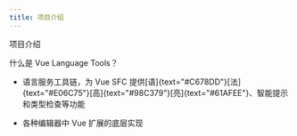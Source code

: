 ```yaml
---
title: 项目介绍
---
```


<level-title level="1">项目介绍</level-title>

什么是 Vue Language Tools？

<v-clicks>

- 语言服务工具链，为 Vue SFC 提供[语]{text="#C678DD"}[法]{text="#E06C75"}[高]{text="#98C379"}[亮]{text="#61AFEE"}、<span underline="~ blue-200/50 offset-3" text="blue-200/50">智能提示</span><span class="i-solar:cursor-bold" position="absolute" translate="y-4 x--2"></span>和<span underline="~ wavy #EF534F offset-2">类型检查</span>等功能

- 各种编辑器中 Vue 扩展的底层实现

</v-clicks>

<ul v-click flex="~ gap-12 justify-center items-end" m="t-8">
  <mirror-icon>
    <div class="i-logos:sublimetext-icon" size="24"></div>
  </mirror-icon>
  <mirror-icon>
    <div class="i-devicon:neovim" size="28"></div>
  </mirror-icon>
  <mirror-icon>
    <div position="relative">
      <div class="i-logos:vue" size="32"></div>
      <div class="i-logos:volar" position="absolute bottom-0 right-0" size="18"></div>
    </div>
  </mirror-icon>
  <mirror-icon>
    <div class="i-devicon:vscode" size="28"></div>
  </mirror-icon>
  <mirror-icon>
    <div class="i-devicon:webstorm" size="24"></div>
  </mirror-icon>
</ul>
